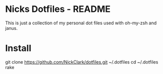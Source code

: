Nicks Dotfiles - README
=======================

This is just a collection of my personal dot files used with oh-my-zsh
and janus.

Install
=======

git clone https://github.com/NickClark/dotfiles.git ~/.dotfiles
cd ~/.dotfiles 
rake
